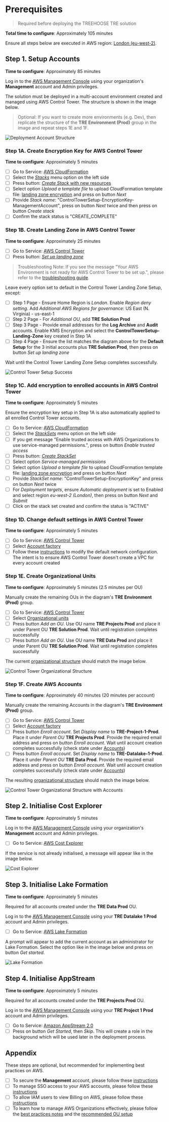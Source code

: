 # Prerequisites

> Required before deploying the TREEHOOSE TRE solution

**Total time to configure**: Approximately 105 minutes

Ensure all steps below are executed in AWS region:
 [London (eu-west-2)](https://eu-west-2.console.aws.amazon.com/).

## Step 1. Setup Accounts

**Time to configure**: Approximately 85 minutes

Log in to the [AWS Management Console](https://console.aws.amazon.com/)
 using your organization's **Management** account and Admin privileges.

The solution must be deployed in a multi-account environment created and
 managed using AWS Control Tower. The structure is shown in the image below.

>Optional: If you want to create more environments (e.g. Dev), then
>replicate the structure of the **TRE Environment (Prod)** group in the image and repeat steps 1E and 1F.

![Deployment Account Structure](../../res/images/Diagram-DeploymentAccountStructure.png)

### Step 1A. Create Encryption Key for AWS Control Tower

**Time to configure**: Approximately 5 minutes

- [ ] Go to Service: [AWS CloudFormation](https://eu-west-2.console.aws.amazon.com/cloudformation/home?region=eu-west-2#/)
- [ ] Select the [*Stacks*](https://eu-west-2.console.aws.amazon.com/cloudformation/home?region=eu-west-2#/stacks)
 menu option on the left side
- [ ] Press button: [*Create Stack* with new resources](https://eu-west-2.console.aws.amazon.com/cloudformation/home?region=eu-west-2#/stacks/create/template)
- [ ] Select option *Upload a template file* to upload CloudFormation
 template file: [landing zone encryption](../../src/pre_requisites/LandingZoneEncryption-Cfn.yaml)
 and press on button *Next*
- [ ] Provide *Stack name*: "ControlTowerSetup-EncryptionKey-ManagementAccount",
 press on button *Next* twice and then press on button *Create stack*
- [ ] Confirm the stack status is "CREATE_COMPLETE"

### Step 1B. Create Landing Zone in AWS Control Tower

**Time to configure**: Approximately 25 minutes

- [ ] Go to Service: [AWS Control Tower](https://eu-west-2.console.aws.amazon.com/controltower)
- [ ] Press button: [*Set up landing zone*](https://eu-west-2.console.aws.amazon.com/controltower/home/setup?region=eu-west-2)

>Troubleshooting Note: If you see the message "Your AWS Environment is not ready for AWS Control Tower to be set up.",
>please refer to the [troubleshooting guide](../troubleshooting/TroubleshootingRunbook.md#compute-service-limits).

Leave every option set to default in the Control Tower Landing Zone Setup, except:

- [ ] Step 1 Page - Ensure Home Region is *London*. Enable *Region deny setting*. Add *Additional AWS Regions for governance*:
 US East (N. Virginia) - us-east-1
- [ ] Step 2 Page - For *Additional OU*, add **TRE Solution Prod**
- [ ] Step 3 Page - Provide email addresses for the **Log Archive** and **Audit** accounts.
 Enable KMS Encryption and select the **ControlTowerSetup-Landing-Zone** key created in Step 1A
- [ ] Step 4 Page - Ensure the list matches the diagram above for the **Default Setup** for the 3 initial accounts
 plus **TRE Solution Prod**, then press on button *Set up landing zone*

Wait until the Control Tower Landing Zone Setup completes successfully.

![Control Tower Setup Success](../../res/images/Status-ControlTowerSetup-Success.png)

### Step 1C. Add encryption to enrolled accounts in AWS Control Tower

**Time to configure**: Approximately 5 minutes

Ensure the encryption key setup in Step 1A is also automatically applied to all enrolled Control Tower accounts.

- [ ] Go to Service: [AWS CloudFormation](https://eu-west-2.console.aws.amazon.com/cloudformation/home?region=eu-west-2#/)
- [ ] Select the [*StackSets*](https://eu-west-2.console.aws.amazon.com/cloudformation/home?region=eu-west-2#/stacksets)
 menu option on the left side
- [ ] If you get message "Enable trusted access with AWS Organizations to use service-managed permissions.", press on
 button *Enable trusted access*
- [ ] Press button: [*Create StackSet*](https://eu-west-2.console.aws.amazon.com/cloudformation/home?region=eu-west-2#/stacksets/create)
- [ ] Select option *Service-managed permissions*
- [ ] Select option *Upload a template file* to upload CloudFormation template file: [landing zone encryption](../../src/pre_requisites/templates/LandingZoneEncryption-Cfn.yaml) and press on button *Next*
- [ ] Provide *StackSet name*: "ControlTowerSetup-EncryptionKey" and press on button *Next* twice
- [ ] For *Deployment targets*, ensure *Automatic deployment* is set to Enabled and select region *eu-west-2 (London)*,
 then press on button *Next* and *Submit*
- [ ] Click on the stack set created and confirm the status is "ACTIVE"

### Step 1D. Change default settings in AWS Control Tower

**Time to configure**: Approximately 5 minutes

- [ ] Go to Service:
  [AWS Control Tower](https://eu-west-2.console.aws.amazon.com/controltower)
- [ ] Select
  [Account factory](https://eu-west-2.console.aws.amazon.com/controltower/home/accountfactory?region=eu-west-2)
- [ ] Follow these [instructions](https://docs.aws.amazon.com/controltower/latest/userguide/configure-without-vpc.html#create-without-vpc)
 to modify the default network configuration. The intent is to ensure AWS Control Tower doesn't create a VPC for every account created

### Step 1E. Create Organizational Units

**Time to configure**: Approximately 5 minutes (2.5 minutes per OU)

Manually create the remaining OUs in the diagram's **TRE Environment (Prod)** group.

- [ ] Go to Service: [AWS Control Tower](https://eu-west-2.console.aws.amazon.com/controltower)
- [ ] Select [Organizational units](https://eu-west-2.console.aws.amazon.com/controltower/home/organizationunits?region=eu-west-2)
- [ ] Press button *Add an OU*. Use OU name **TRE Projects Prod** and place it under Parent OU **TRE Solution Prod**.
 Wait until registration completes successfully
- [ ] Press button *Add an OU*. Use OU name **TRE Data Prod** and place it under Parent OU **TRE Solution Prod**. Wait
 until registration completes successfully

The current [organizational structure](https://eu-west-2.console.aws.amazon.com/controltower/home/organizationunits?region=eu-west-2)
 should match the image below.

![Control Tower Organizational Structure](../../res/images/Status-OrganizationalStructure.png)

### Step 1F. Create AWS Accounts

**Time to configure**: Approximately 40 minutes (20 minutes per account)

Manually create the remaining Accounts in the diagram's **TRE Environment (Prod)** group.

- [ ] Go to Service:
  [AWS Control Tower](https://eu-west-2.console.aws.amazon.com/controltower)
- [ ] Select
  [Account factory](https://eu-west-2.console.aws.amazon.com/controltower/home/accountfactory?region=eu-west-2)
- [ ] Press button *Enroll account*.
  Set *Display name* to **TRE-Project-1-Prod**.
  Place it under *Parent OU* **TRE Projects Prod**.
  Provide the required email address and press on button *Enroll account*.
  Wait until account creation completes successfully
  (check state under [Accounts](https://eu-west-2.console.aws.amazon.com/controltower/home/accounts?region=eu-west-2))
- [ ] Press button *Enroll account*.
  Set *Display name* to **TRE-Datalake-1-Prod**.
  Place it under *Parent OU* **TRE Data Prod**.
  Provide the required email address and press on button *Enroll account*.
  Wait until account creation completes successfully
  (check state under [Accounts](https://eu-west-2.console.aws.amazon.com/controltower/home/accounts?region=eu-west-2))

The resulting [organizational structure](https://eu-west-2.console.aws.amazon.com/controltower/home/organizationunits?region=eu-west-2)
 should match the image below.

![Control Tower Organizational Structure with Accounts](../../res/images/Status-OrganizationalStructure-with-Accounts.png)

## Step 2. Initialise Cost Explorer

**Time to configure**: Approximately 5 minutes

Log in to the [AWS Management Console](https://console.aws.amazon.com/) using your organization's **Management** account
 and Admin privileges.

- [ ] Go to Service: [AWS Cost Explorer](https://us-east-1.console.aws.amazon.com/cost-management/home?region=eu-west-2)

If the service is not already initialised, a message will appear like in the image below.

![Cost Explorer](../../res/images/Init-CostExplorer.png)

## Step 3. Initialise Lake Formation

**Time to configure**: Approximately 5 minutes

Required for all accounts created under the **TRE Data Prod** OU.

Log in to the [AWS Management Console](https://console.aws.amazon.com/) using your **TRE Datalake 1 Prod** account and
 Admin privileges.

- [ ] Go to Service: [AWS Lake Formation](https://eu-west-2.console.aws.amazon.com/lakeformation/home?region=eu-west-2)

A prompt will appear to add the current account as an administrator for Lake Formation. Select the option like in the
 image below and press on button *Get started*.

![Lake Formation](../../res/images/Init-LakeFormation.png)

## Step 4. Initialise AppStream

**Time to configure**: Approximately 5 minutes

Required for all accounts created under the **TRE Projects Prod** OU.

Log in to the [AWS Management Console](https://console.aws.amazon.com/) using your **TRE Project 1 Prod** account and
 Admin privileges.

- [ ] Go to Service: [Amazon AppStream 2.0](https://eu-west-2.console.aws.amazon.com/appstream2/home?region=eu-west-2#/)
- [ ] Press on button *Get Started*, then *Skip*. This will create a role in the background which will be used later
 in the deployment process.

## Appendix

These steps are optional, but recommended for implementing best practices on AWS.

- [ ] To secure the **Management** account, please follow these
 [instructions](https://docs.aws.amazon.com/organizations/latest/userguide/orgs_best-practices_mgmt-acct.html)
- [ ] To manage SSO access to your AWS accounts, please follow these
 [instructions](https://docs.aws.amazon.com/singlesignon/latest/userguide/manage-your-accounts.html)
- [ ] To allow IAM users to view Billing on AWS, please follow these
 [instructions](https://docs.aws.amazon.com/awsaccountbilling/latest/aboutv2/control-access-billing.html#ControllingAccessWebsite-Activate)
- [ ] To learn how to manage AWS Organizations effectively, please follow the
 [best practices notes](https://aws.amazon.com/blogs/mt/best-practices-for-organizational-units-with-aws-organizations/) and the
 [recommended OU setup](https://docs.aws.amazon.com/whitepapers/latest/organizing-your-aws-environment/recommended-ous.html)
